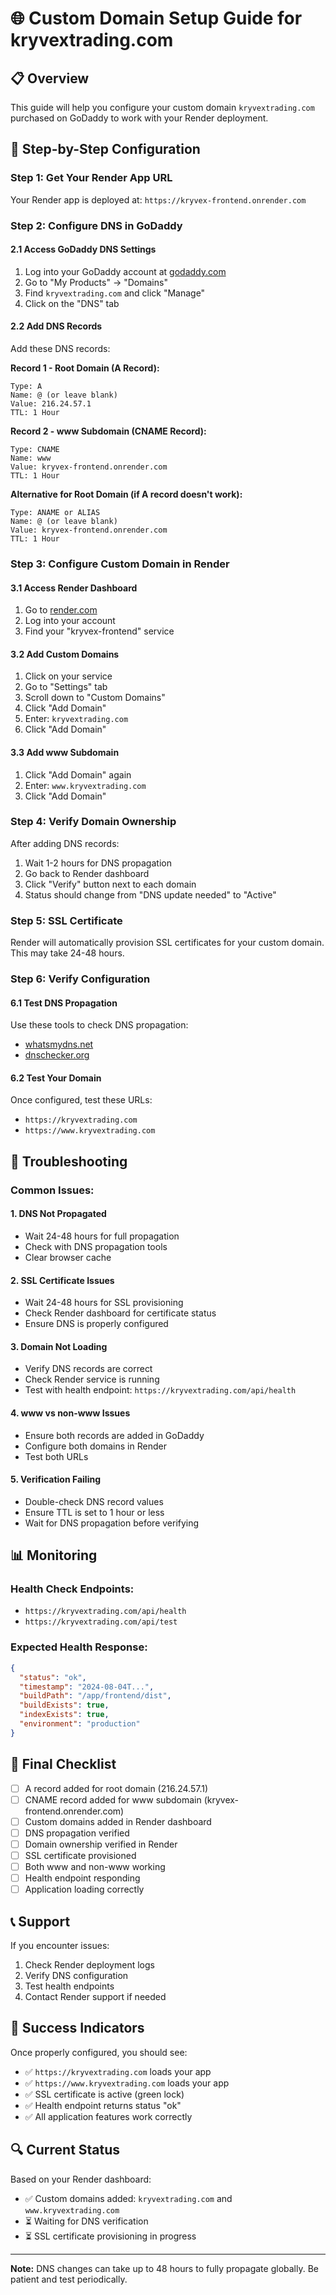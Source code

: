 # 🌐 Custom Domain Setup Guide for kryvextrading.com

## 📋 Overview
This guide will help you configure your custom domain `kryvextrading.com` purchased on GoDaddy to work with your Render deployment.

## 🚀 Step-by-Step Configuration

### **Step 1: Get Your Render App URL**
Your Render app is deployed at: `https://kryvex-frontend.onrender.com`

### **Step 2: Configure DNS in GoDaddy**

#### **2.1 Access GoDaddy DNS Settings**
1. Log into your GoDaddy account at [godaddy.com](https://godaddy.com)
2. Go to "My Products" → "Domains"
3. Find `kryvextrading.com` and click "Manage"
4. Click on the "DNS" tab

#### **2.2 Add DNS Records**
Add these DNS records:

**Record 1 - Root Domain (A Record):**
```
Type: A
Name: @ (or leave blank)
Value: 216.24.57.1
TTL: 1 Hour
```

**Record 2 - www Subdomain (CNAME Record):**
```
Type: CNAME
Name: www
Value: kryvex-frontend.onrender.com
TTL: 1 Hour
```

**Alternative for Root Domain (if A record doesn't work):**
```
Type: ANAME or ALIAS
Name: @ (or leave blank)
Value: kryvex-frontend.onrender.com
TTL: 1 Hour
```

### **Step 3: Configure Custom Domain in Render**

#### **3.1 Access Render Dashboard**
1. Go to [render.com](https://render.com)
2. Log into your account
3. Find your "kryvex-frontend" service

#### **3.2 Add Custom Domains**
1. Click on your service
2. Go to "Settings" tab
3. Scroll down to "Custom Domains"
4. Click "Add Domain"
5. Enter: `kryvextrading.com`
6. Click "Add Domain"

#### **3.3 Add www Subdomain**
1. Click "Add Domain" again
2. Enter: `www.kryvextrading.com`
3. Click "Add Domain"

### **Step 4: Verify Domain Ownership**
After adding DNS records:
1. Wait 1-2 hours for DNS propagation
2. Go back to Render dashboard
3. Click "Verify" button next to each domain
4. Status should change from "DNS update needed" to "Active"

### **Step 5: SSL Certificate**
Render will automatically provision SSL certificates for your custom domain. This may take 24-48 hours.

### **Step 6: Verify Configuration**

#### **6.1 Test DNS Propagation**
Use these tools to check DNS propagation:
- [whatsmydns.net](https://whatsmydns.net)
- [dnschecker.org](https://dnschecker.org)

#### **6.2 Test Your Domain**
Once configured, test these URLs:
- `https://kryvextrading.com`
- `https://www.kryvextrading.com`

## 🔧 Troubleshooting

### **Common Issues:**

#### **1. DNS Not Propagated**
- Wait 24-48 hours for full propagation
- Check with DNS propagation tools
- Clear browser cache

#### **2. SSL Certificate Issues**
- Wait 24-48 hours for SSL provisioning
- Check Render dashboard for certificate status
- Ensure DNS is properly configured

#### **3. Domain Not Loading**
- Verify DNS records are correct
- Check Render service is running
- Test with health endpoint: `https://kryvextrading.com/api/health`

#### **4. www vs non-www Issues**
- Ensure both records are added in GoDaddy
- Configure both domains in Render
- Test both URLs

#### **5. Verification Failing**
- Double-check DNS record values
- Ensure TTL is set to 1 hour or less
- Wait for DNS propagation before verifying

## 📊 Monitoring

### **Health Check Endpoints:**
- `https://kryvextrading.com/api/health`
- `https://kryvextrading.com/api/test`

### **Expected Health Response:**
```json
{
  "status": "ok",
  "timestamp": "2024-08-04T...",
  "buildPath": "/app/frontend/dist",
  "buildExists": true,
  "indexExists": true,
  "environment": "production"
}
```

## 🎯 Final Checklist

- [ ] A record added for root domain (216.24.57.1)
- [ ] CNAME record added for www subdomain (kryvex-frontend.onrender.com)
- [ ] Custom domains added in Render dashboard
- [ ] DNS propagation verified
- [ ] Domain ownership verified in Render
- [ ] SSL certificate provisioned
- [ ] Both www and non-www working
- [ ] Health endpoint responding
- [ ] Application loading correctly

## 📞 Support

If you encounter issues:
1. Check Render deployment logs
2. Verify DNS configuration
3. Test health endpoints
4. Contact Render support if needed

## 🚀 Success Indicators

Once properly configured, you should see:
- ✅ `https://kryvextrading.com` loads your app
- ✅ `https://www.kryvextrading.com` loads your app
- ✅ SSL certificate is active (green lock)
- ✅ Health endpoint returns status "ok"
- ✅ All application features work correctly

## 🔍 Current Status

Based on your Render dashboard:
- ✅ Custom domains added: `kryvextrading.com` and `www.kryvextrading.com`
- ⏳ Waiting for DNS verification
- ⏳ SSL certificate provisioning in progress

---

**Note:** DNS changes can take up to 48 hours to fully propagate globally. Be patient and test periodically. 